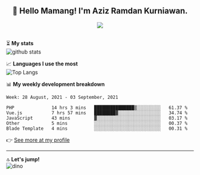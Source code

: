 <h2 align="center">👋 Hello Mamang! I'm Aziz Ramdan Kurniawan.</h2>  
<p align="center">
  <img src="https://komarev.com/ghpvc/?username=azizramdan"> <br><br>
</p>
    
⏳ **My stats**  
![github stats](https://github-readme-stats.vercel.app/api?username=azizramdan&show_icons=true&count_private=true&title_color=000&hide_border=true&hide_title=true)  

📈 **Languages I use the most**  
![Top Langs](https://github-readme-stats.vercel.app/api/top-langs/?username=azizramdan&layout=compact&langs_count=6&hide=tsql&hide_border=true&hide_title=true&exclude_repo=Futsal-Go,Futsal-Go-Admin,Sistem-Informasi-Sensus-Harian-Rawat-Inap)  

📊 **My weekly development breakdown**
<!--START_SECTION:waka-->
```text
Week: 28 August, 2021 - 03 September, 2021

PHP              14 hrs 3 mins   ███████████████▒░░░░░░░░░   61.37 % 
Vue.js           7 hrs 57 mins   ████████▓░░░░░░░░░░░░░░░░   34.74 % 
JavaScript       43 mins         ▓░░░░░░░░░░░░░░░░░░░░░░░░   03.17 % 
Other            5 mins          ░░░░░░░░░░░░░░░░░░░░░░░░░   00.37 % 
Blade Template   4 mins          ░░░░░░░░░░░░░░░░░░░░░░░░░   00.31 % 
```
<!--END_SECTION:waka-->
👉 [See more at my profile](https://wakatime.com/@azizramdan)
***
🔝 **Let's jump!**  
![dino](https://raw.githubusercontent.com/azizramdan/azizramdan/master/dino.gif)  
